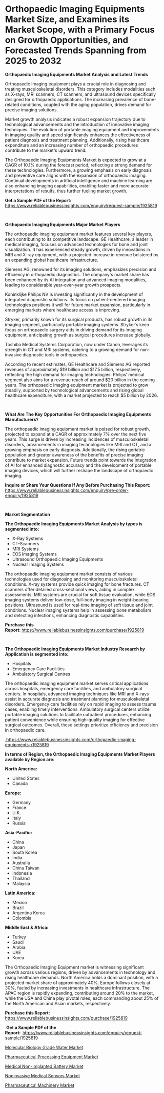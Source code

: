 <p><h1>Orthopaedic Imaging Equipments Market Size, and Examines its Market Scope, with a Primary Focus on Growth Opportunities, and Forecasted Trends Spanning from 2025 to 2032</h1></p><p><strong>Orthopaedic Imaging Equipments Market Analysis and Latest Trends</strong></p>
<p><p>Orthopaedic imaging equipment plays a crucial role in diagnosing and treating musculoskeletal disorders. This category includes modalities such as X-rays, MRI scanners, CT scanners, and ultrasound devices specifically designed for orthopaedic applications. The increasing prevalence of bone-related conditions, coupled with the aging population, drives demand for precise imaging solutions. </p><p>Market growth analysis indicates a robust expansion trajectory due to technological advancements and the introduction of innovative imaging techniques. The evolution of portable imaging equipment and improvements in imaging quality and speed significantly enhances the effectiveness of patient diagnosis and treatment planning. Additionally, rising healthcare expenditure and an increasing number of orthopaedic procedures contribute to the market's upward trend.</p><p>The Orthopaedic Imaging Equipments Market is expected to grow at a CAGR of 10.1% during the forecast period, reflecting a strong demand for these technologies. Furthermore, a growing emphasis on early diagnosis and preventive care aligns with the expansion of orthopaedic imaging. Continual developments in artificial intelligence and machine learning are also enhancing imaging capabilities, enabling faster and more accurate interpretations of results, thus further fueling market growth.</p></p>
<p><strong>Get a Sample PDF of the Report:&nbsp;</strong> <a href="https://www.reliablebusinessinsights.com/enquiry/request-sample/1925819?utm_campaign=950&utm_medium=2&utm_source=Github&utm_content=ia&utm_term=28032025&utm_id=orthopaedic-imaging-equipments">https://www.reliablebusinessinsights.com/enquiry/request-sample/1925819</a></p>
<p>&nbsp;</p>
<p><strong>Orthopaedic Imaging Equipments Major Market Players</strong></p>
<p><p>The orthopaedic imaging equipment market features several key players, each contributing to its competitive landscape. GE Healthcare, a leader in medical imaging, focuses on advanced technologies for bone and joint visualization. It has experienced steady growth, driven by innovations in MRI and X-ray equipment, with a projected increase in revenue bolstered by an expanding global healthcare infrastructure.</p><p>Siemens AG, renowned for its imaging solutions, emphasizes precision and efficiency in orthopaedic diagnostics. The company's market share has been enhanced by its AI integration and advanced imaging modalities, leading to considerable year-over-year growth prospects.</p><p>Koninklijke Philips NV is investing significantly in the development of integrated diagnostic solutions. Its focus on patient-centered imaging technologies positions it well for future market expansion, particularly in emerging markets where healthcare access is improving.</p><p>Stryker, primarily known for its surgical products, has robust growth in its imaging segment, particularly portable imaging systems. Stryker’s keen focus on orthopaedic surgery aids in driving demand for its imaging equipment, anticipating growth as surgical procedures increase globally.</p><p>Toshiba Medical Systems Corporation, now under Canon, leverages its strength in CT and MRI systems, catering to a growing demand for non-invasive diagnostic tools in orthopaedics.</p><p>According to recent estimates, GE Healthcare and Siemens AG reported revenues of approximately $19 billion and $17.5 billion, respectively, reflecting the high demand for imaging technologies. Philips’ medical segment also aims for a revenue reach of around $20 billion in the coming years. The orthopaedic imaging equipment market is projected to grow steadily, supported by technological advancements and rising global healthcare expenditure, with a market projected to reach $5 billion by 2026.</p></p>
<p>&nbsp;</p>
<p><strong>What Are The Key Opportunities For Orthopaedic Imaging Equipments Manufacturers?</strong></p>
<p><p>The orthopaedic imaging equipment market is poised for robust growth, projected to expand at a CAGR of approximately 7% over the next five years. This surge is driven by increasing incidences of musculoskeletal disorders, advancements in imaging technologies like MRI and CT, and a growing emphasis on early diagnosis. Additionally, the rising geriatric population and greater awareness of the benefits of precise imaging contribute to market expansion. Future trends point towards the integration of AI for enhanced diagnostic accuracy and the development of portable imaging devices, which will further reshape the landscape of orthopaedic imaging.</p></p>
<p><strong>Inquire or Share Your Questions If Any Before Purchasing This Report:</strong> <a href="https://www.reliablebusinessinsights.com/enquiry/pre-order-enquiry/1925819?utm_campaign=950&utm_medium=2&utm_source=Github&utm_content=ia&utm_term=28032025&utm_id=orthopaedic-imaging-equipments">https://www.reliablebusinessinsights.com/enquiry/pre-order-enquiry/1925819</a></p>
<p>&nbsp;</p>
<p><strong>Market Segmentation</strong></p>
<p><strong>The Orthopaedic Imaging Equipments Market Analysis by types is segmented into:</strong></p>
<p><ul><li>X-Ray Systems</li><li>CT-Scanners</li><li>MRI Systems</li><li>EOS Imaging Systems</li><li>Ultrasound Orthopaedic Imaging Equipments</li><li>Nuclear Imaging Systems</li></ul></p>
<p><p>The orthopaedic imaging equipment market consists of various technologies used for diagnosing and monitoring musculoskeletal conditions. X-ray systems provide quick imaging for bone fractures. CT scanners offer detailed cross-sectional views, aiding in complex assessments. MRI systems are crucial for soft tissue evaluation, while EOS imaging systems deliver low-dose, full-body imaging in weight-bearing positions. Ultrasound is used for real-time imaging of soft tissue and joint conditions. Nuclear imaging systems help in assessing bone metabolism and detecting infections, enhancing diagnostic capabilities.</p></p>
<p><strong>Purchase this Report:&nbsp;</strong><a href="https://www.reliablebusinessinsights.com/purchase/1925819?utm_campaign=950&utm_medium=2&utm_source=Github&utm_content=ia&utm_term=28032025&utm_id=orthopaedic-imaging-equipments">https://www.reliablebusinessinsights.com/purchase/1925819</a></p>
<p>&nbsp;</p>
<p><strong>The Orthopaedic Imaging Equipments Market Industry Research by Application is segmented into:</strong></p>
<p><ul><li>Hospitals</li><li>Emergency Care Facilities</li><li>Ambulatory Surgical Centres</li></ul></p>
<p><p>The orthopaedic imaging equipment market serves critical applications across hospitals, emergency care facilities, and ambulatory surgical centers. In hospitals, advanced imaging techniques like MRI and X-rays assist in accurate diagnosis and treatment planning for musculoskeletal disorders. Emergency care facilities rely on rapid imaging to assess trauma cases, enabling timely interventions. Ambulatory surgical centers utilize portable imaging solutions to facilitate outpatient procedures, enhancing patient convenience while ensuring high-quality imaging for effective surgical outcomes. Overall, these settings prioritize efficiency and precision in orthopaedic care.</p></p>
<p><a href="https://www.reliablebusinessinsights.com/orthopaedic-imaging-equipments-r1925819?utm_campaign=950&utm_medium=2&utm_source=Github&utm_content=ia&utm_term=28032025&utm_id=orthopaedic-imaging-equipments">&nbsp;https://www.reliablebusinessinsights.com/orthopaedic-imaging-equipments-r1925819</a></p>
<p><strong>In terms of Region, the Orthopaedic Imaging Equipments Market Players available by Region are:</strong></p>
<p>
    <p> <strong> North America: </strong>
        <ul>
            <li>United States</li>
            <li>Canada</li>
        </ul>
        </p> 
    <p> <strong> Europe: </strong>
        <ul>
            <li>Germany</li>
            <li>France</li>
            <li>U.K.</li>
            <li>Italy</li>
            <li>Russia</li>
        </ul>
        </p> 
    <p> <strong> Asia-Pacific: </strong>
        <ul>
            <li>China</li>
            <li>Japan</li>
            <li>South Korea</li>
            <li>India</li>
            <li>Australia</li>
            <li>China Taiwan</li>
            <li>Indonesia</li>
            <li>Thailand</li>
            <li>Malaysia</li>
        </ul>
        </p> 
    <p> <strong> Latin America: </strong>
        <ul>
            <li>Mexico</li>
            <li>Brazil</li>
            <li>Argentina Korea</li>
            <li>Colombia</li>
        </ul>
        </p> 
    <p> <strong> Middle East & Africa: </strong>
        <ul>
            <li>Turkey</li>
            <li>Saudi</li>
            <li>Arabia</li>
            <li>UAE</li>
            <li>Korea</li>
        </ul>
    </p>
    </p>
<p><p>The Orthopaedic Imaging Equipment market is witnessing significant growth across various regions, driven by advancements in technology and rising healthcare demands. North America holds a dominant position, with a projected market share of approximately 40%. Europe follows closely at 30%, fueled by increasing investments in healthcare infrastructure. The APAC region is rapidly expanding, contributing around 20% to the market, while the USA and China play pivotal roles, each commanding about 25% of the North American and Asian markets, respectively.</p></p>
<p><strong>Purchase this Report: </strong><a href="https://www.reliablebusinessinsights.com/purchase/1925819?utm_campaign=950&utm_medium=2&utm_source=Github&utm_content=ia&utm_term=28032025&utm_id=orthopaedic-imaging-equipments">https://www.reliablebusinessinsights.com/purchase/1925819</a></p>
<p>&nbsp;<strong>Get a Sample PDF of the Report:&nbsp;&nbsp;</strong><a href="https://www.reliablebusinessinsights.com/enquiry/request-sample/1925819?utm_campaign=950&utm_medium=2&utm_source=Github&utm_content=ia&utm_term=28032025&utm_id=orthopaedic-imaging-equipments">https://www.reliablebusinessinsights.com/enquiry/request-sample/1925819</a></p>
<p><strong></strong></p>
<p><p><a href="https://github.com/ridchycarlas/Market-Research-Report-List-1/blob/main/molecular-biology-grade-water-market.md?utm_campaign=950&utm_medium=2&utm_source=Github&utm_content=ia&utm_term=28032025&utm_id=orthopaedic-imaging-equipments">Molecular Biology Grade Water Market</a></p><p><a href="https://github.com/fabinbuddygc/Market-Research-Report-List-1/blob/main/pharmaceutical-processing-equipment-market.md?utm_campaign=950&utm_medium=2&utm_source=Github&utm_content=ia&utm_term=28032025&utm_id=orthopaedic-imaging-equipments">Pharmaceutical Processing Equipment Market</a></p><p><a href="https://github.com/danzopachllq/Market-Research-Report-List-1/blob/main/medical-non-implanted-battery-market.md?utm_campaign=950&utm_medium=2&utm_source=Github&utm_content=ia&utm_term=28032025&utm_id=orthopaedic-imaging-equipments">Medical Non-implanted Battery Market</a></p><p><a href="https://github.com/catlowdarcys/Market-Research-Report-List-1/blob/main/noninvasive-medical-sensors-market.md?utm_campaign=950&utm_medium=2&utm_source=Github&utm_content=ia&utm_term=28032025&utm_id=orthopaedic-imaging-equipments">Noninvasive Medical Sensors Market</a></p><p><a href="https://github.com/hadshpinay/Market-Research-Report-List-1/blob/main/pharmaceutical-machinery-market.md?utm_campaign=950&utm_medium=2&utm_source=Github&utm_content=ia&utm_term=28032025&utm_id=orthopaedic-imaging-equipments">Pharmaceutical Machinery Market</a></p></p>